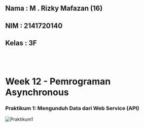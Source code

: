 ## Nama : M . Rizky Mafazan (16)
## NIM : 2141720140
## Kelas : 3F

<br>
<br>

# Week 12 - Pemrograman Asynchronous

### Praktikum 1: Mengunduh Data dari Web Service (API)

![Praktikum1](docs/Praktikum1.gif)

